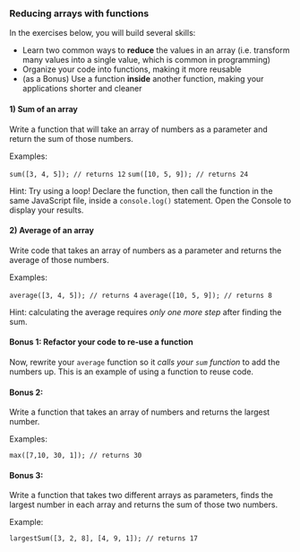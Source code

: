 ### Reducing arrays with functions

In the exercises below, you will build several skills:

* Learn two common ways to **reduce** the values in an array (i.e. transform many values into a single value, which is common in programming)
* Organize your code into functions, making it more reusable
* (as a Bonus) Use a function **inside** another function, making your applications shorter and cleaner

#### 1) Sum of an array
Write a function that will take an array of numbers as a parameter and return the sum of those numbers. 

Examples:

`sum([3, 4, 5]); // returns 12`
`sum([10, 5, 9]); // returns 24`

Hint: Try using a loop! Declare the function, then call the function in the same JavaScript file, inside a `console.log()` statement. Open the Console to display your results.


#### 2) Average of an array
Write code that takes an array of numbers as a parameter and returns the average of those numbers.

Examples:

`average([3, 4, 5]); // returns 4`
`average([10, 5, 9]); // returns 8`

Hint: calculating the average requires *only one more step* after finding the sum.


#### Bonus 1: Refactor your code to re-use a function
Now, rewrite your `average` function so it *calls your `sum` function* to add the numbers up. This is an example of using a function to reuse code.


#### Bonus 2:
Write a function that takes an array of numbers and returns the largest number.

Examples:

`max([7,10, 30, 1]); // returns 30`

#### Bonus 3:
Write a function that takes two different arrays as parameters, finds the largest number in each array and returns the sum of those two numbers.

Example:

`largestSum([3, 2, 8], [4, 9, 1]); // returns 17`
